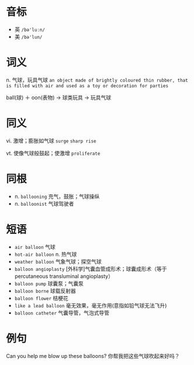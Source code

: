# 音标

- 英 `/bə'luːn/`
- 美 `/bə'lun/`

# 词义

n. 气球，玩具气球
`an object made of brightly coloured thin rubber, that is filled with air and used as a toy or decoration for parties`



ball(球) ＋ oon(表物) → 球类玩具 → 玩具气球

# 同义

vi. 激增；膨胀如气球
`surge` `sharp rise`

vt. 使像气球般鼓起；使激增
`proliferate`

# 同根

- n. `ballooning` 充气，鼓胀；气球操纵
- n. `balloonist` 气球驾驶者

# 短语

- `air balloon` 气球
- `hot-air balloon` n. 热气球
- `weather balloon` 气象气球；探空气球
- `balloon angioplasty` [外科学]气囊血管成形术；球囊成形术（等于percutaneous transluminal angioplasty）
- `balloon pump` 球囊泵；气囊泵
- `balloon borne` 球载反射器
- `balloon flower` 桔梗花
- `like a lead balloon` 毫无效果，毫无作用(意指如铅气球无法飞升)
- `balloon catheter` 气囊导管，气泡式导管

# 例句

Can you help me blow up these balloons?
你帮我把这些气球吹起来好吗？



